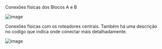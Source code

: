 Conexões fisicas dos Blocos A e B

![image](https://github.com/Pablombomfim/CP3-Mazzola/assets/130004799/9fc8b49c-ddb4-4eda-b5eb-03912146f6e6)



Conexões fisicas com os roteadores centrais. Também há uma descrição no codigo que indica onde conectar mais detalhadamente. 

![image](https://github.com/Pablombomfim/CP3-Mazzola/assets/130004799/f04c3127-64a2-4a5e-8107-6b1764ff45ca)

